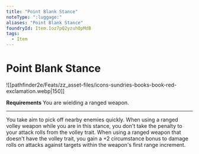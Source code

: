 ```yaml
---
title: "Point Blank Stance"
noteType: ":luggage:"
aliases: "Point Blank Stance"
foundryId: Item.Ioz7pQ2yzuhOpMdB
tags:
  - Item
---
```


# Point Blank Stance
![[pathfinder2e/Feats/zz_asset-files/icons-sundries-books-book-red-exclamation.webp|150]]

**Requirements** You are wielding a ranged weapon.

* * *

You take aim to pick off nearby enemies quickly. When using a ranged volley weapon while you are in this stance, you don't take the penalty to your attack rolls from the volley trait. When using a ranged weapon that doesn't have the volley trait, you gain a +2 circumstance bonus to damage rolls on attacks against targets within the weapon's first range increment.
